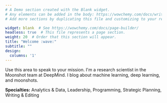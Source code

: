 ```yaml
---
# A Demo section created with the Blank widget.
# Any elements can be added in the body: https://wowchemy.com/docs/writing-markdown-latex/
# Add more sections by duplicating this file and customizing to your requirements.

widget: blank  # See https://wowchemy.com/docs/page-builder/
headless: true  # This file represents a page section.
weight: 20  # Order that this section will appear.
title: "Welcome :wave:"
subtitle: ""
design:
  columns: '1'
---
```


Use this area to speak to your mission. I'm a research scientist in the Moonshot team at DeepMind. I blog about machine learning, deep learning, and moonshots.

**Specialties:** Analytics & Data, Leadership, Programming, Strategic Planning, Writing & Editing
